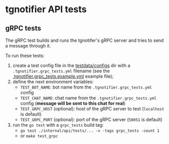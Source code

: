 # tgnotifier API tests

## gRPC tests

The gRPC test builds and runs the tgnotifer's gRPC server and tries to send a message through it.

To run these tests:
1. create a test config file in the [testdata/configs](testdata/configs) dir
   with a `.tgnotifier.grpc_tests.yml` filename 
   (see the [.tgnotifier.grpc_tests.example.yml](testdata/configs/.tgnotifier.grpc_tests.example.yml) example file);
2. define the next environment variables:
    * `TEST_BOT_NAME`: bot name from the `.tgnotifier.grpc_tests.yml` config
    * `TEST_CHAT_NAME`: chat name from the `.tgnotifier.grpc_tests.yml` config 
      (**message will be sent to this chat for real**)
    * `TEST_GRPC_HOST` (optional): host of the gRPC server to test (`localhost` is default)
    * `TEST_GRPC_PORT` (optional): port of the gRPC server (`50051` is default)
3. run the `go test` with a `grpc_tests` build tag:
    * `go test ./internal/api/tests/... -v -tags grpc_tests -count 1`
    * or `make test_grpc`